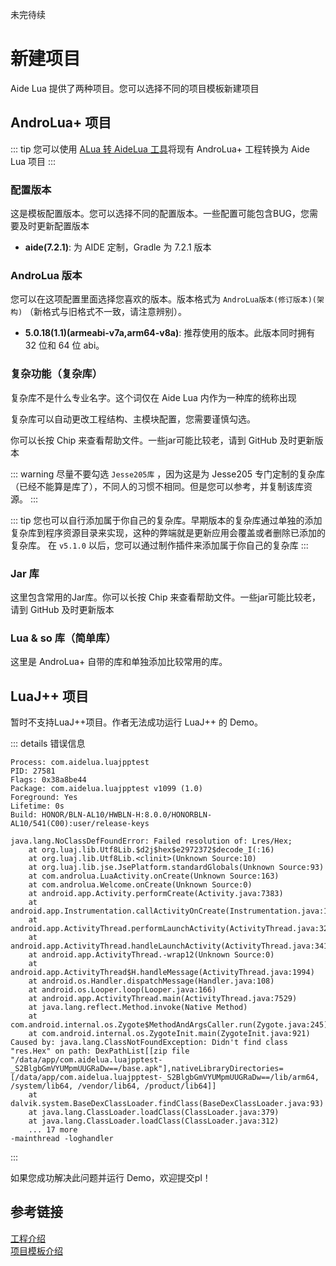 未完待续
# 新建项目

Aide Lua 提供了两种项目。您可以选择不同的项目模板新建项目

## AndroLua+ 项目

::: tip
您可以使用 [ALua 转 AideLua 工具](https://www.123pan.com/s/G7a9-c1ek)将现有 AndroLua+ 工程转换为 Aide Lua 项目
:::

### 配置版本

这是模板配置版本。您可以选择不同的配置版本。一些配置可能包含BUG，您需要及时更新配置版本

* __aide(7.2.1)__: 为 AIDE 定制，Gradle 为 7.2.1 版本

### AndroLua 版本

您可以在这项配置里面选择您喜欢的版本。版本格式为 `AndroLua版本(修订版本)(架构)` （新格式与旧格式不一致，请注意辨别）。

* __5.0.18(1.1)(armeabi-v7a,arm64-v8a)__: 推荐使用的版本。此版本同时拥有 32 位和 64 位 abi。

### 复杂功能（复杂库）

复杂库不是什么专业名字。这个词仅在 Aide Lua 内作为一种库的统称出现

复杂库可以自动更改工程结构、主模块配置，您需要谨慎勾选。

你可以长按 Chip 来查看帮助文件。一些jar可能比较老，请到 GitHub 及时更新版本

::: warning
尽量不要勾选 `Jesse205库` ，因为这是为 Jesse205 专门定制的复杂库（已经不能算是库了），不同人的习惯不相同。但是您可以参考，并复制该库资源。
:::

::: tip
您也可以自行添加属于你自己的复杂库。早期版本的复杂库通过单独的添加复杂库到程序资源目录来实现，这种的弊端就是更新应用会覆盖或者删除已添加的复杂库。
在 `v5.1.0` 以后，您可以通过制作插件来添加属于你自己的复杂库
:::

### Jar 库

这里包含常用的Jar库。你可以长按 Chip 来查看帮助文件。一些jar可能比较老，请到 GitHub 及时更新版本

### Lua & so 库（简单库）

这里是 AndroLua+ 自带的库和单独添加比较常用的库。

## LuaJ++ 项目

暂时不支持LuaJ++项目。作者无法成功运行 LuaJ++ 的 Demo。

::: details 错误信息
``` txt:no-line-numbers
Process: com.aidelua.luajpptest
PID: 27581
Flags: 0x38a8be44
Package: com.aidelua.luajpptest v1099 (1.0)
Foreground: Yes
Lifetime: 0s
Build: HONOR/BLN-AL10/HWBLN-H:8.0.0/HONORBLN-AL10/541(C00):user/release-keys

java.lang.NoClassDefFoundError: Failed resolution of: Lres/Hex;
	at org.luaj.lib.Utf8Lib.$d2j$hex$e2972372$decode_I(:16)
	at org.luaj.lib.Utf8Lib.<clinit>(Unknown Source:10)
	at org.luaj.lib.jse.JsePlatform.standardGlobals(Unknown Source:93)
	at com.androlua.LuaActivity.onCreate(Unknown Source:163)
	at com.androlua.Welcome.onCreate(Unknown Source:0)
	at android.app.Activity.performCreate(Activity.java:7383)
	at android.app.Instrumentation.callActivityOnCreate(Instrumentation.java:1218)
	at android.app.ActivityThread.performLaunchActivity(ActivityThread.java:3256)
	at android.app.ActivityThread.handleLaunchActivity(ActivityThread.java:3411)
	at android.app.ActivityThread.-wrap12(Unknown Source:0)
	at android.app.ActivityThread$H.handleMessage(ActivityThread.java:1994)
	at android.os.Handler.dispatchMessage(Handler.java:108)
	at android.os.Looper.loop(Looper.java:166)
	at android.app.ActivityThread.main(ActivityThread.java:7529)
	at java.lang.reflect.Method.invoke(Native Method)
	at com.android.internal.os.Zygote$MethodAndArgsCaller.run(Zygote.java:245)
	at com.android.internal.os.ZygoteInit.main(ZygoteInit.java:921)
Caused by: java.lang.ClassNotFoundException: Didn't find class "res.Hex" on path: DexPathList[[zip file "/data/app/com.aidelua.luajpptest-_S2BlgbGmVYUMpmUUGRaDw==/base.apk"],nativeLibraryDirectories=[/data/app/com.aidelua.luajpptest-_S2BlgbGmVYUMpmUUGRaDw==/lib/arm64, /system/lib64, /vendor/lib64, /product/lib64]]
	at dalvik.system.BaseDexClassLoader.findClass(BaseDexClassLoader.java:93)
	at java.lang.ClassLoader.loadClass(ClassLoader.java:379)
	at java.lang.ClassLoader.loadClass(ClassLoader.java:312)
	... 17 more
-mainthread -loghandler
```
:::

如果您成功解决此问题并运行 Demo，欢迎提交pl！

## 参考链接

[工程介绍](/project/README.md) <br>
[项目模板介绍](/project/template/README.md)

